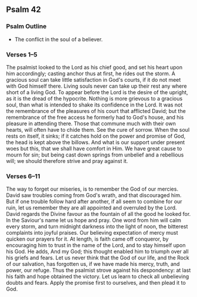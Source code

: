 ## Psalm 42

### Psalm Outline

- The conflict in the soul of a believer.

### Verses 1–5

The psalmist looked to the Lord as his chief good, and set his heart upon him accordingly; casting anchor thus at first, he rides out the storm. A gracious soul can take little satisfaction in God's courts, if it do not meet with God himself there. Living souls never can take up their rest any where short of a living God. To appear before the Lord is the desire of the upright, as it is the dread of the hypocrite. Nothing is more grievous to a gracious soul, than what is intended to shake its confidence in the Lord. It was not the remembrance of the pleasures of his court that afflicted David; but the remembrance of the free access he formerly had to God's house, and his pleasure in attending there. Those that commune much with their own hearts, will often have to chide them. See the cure of sorrow. When the soul rests on itself, it sinks; if it catches hold on the power and promise of God, the head is kept above the billows. And what is our support under present woes but this, that we shall have comfort in Him. We have great cause to mourn for sin; but being cast down springs from unbelief and a rebellious will; we should therefore strive and pray against it.

### Verses 6–11

The way to forget our miseries, is to remember the God of our mercies. David saw troubles coming from God's wrath, and that discouraged him. But if one trouble follow hard after another, if all seem to combine for our ruin, let us remember they are all appointed and overruled by the Lord. David regards the Divine favour as the fountain of all the good he looked for. In the Saviour's name let us hope and pray. One word from him will calm every storm, and turn midnight darkness into the light of noon, the bitterest complaints into joyful praises. Our believing expectation of mercy must quicken our prayers for it. At length, is faith came off conqueror, by encouraging him to trust in the name of the Lord, and to stay himself upon his God. He adds, And my God; this thought enabled him to triumph over all his griefs and fears. Let us never think that the God of our life, and the Rock of our salvation, has forgotten us, if we have made his mercy, truth, and power, our refuge. Thus the psalmist strove against his despondency: at last his faith and hope obtained the victory. Let us learn to check all unbelieving doubts and fears. Apply the promise first to ourselves, and then plead it to God.

